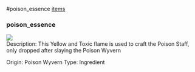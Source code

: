 #poison_essence
<a href="/posts/wiki/items">items</a>
<div class="iteminfo">
<h3>poison_essence</h3>
<img class="pixelimage" src="https://dragon-force-studio.com/images/EF_wiki/poison_essence.png">

</div>
Description:   This Yellow and Toxic flame is used to craft the Poison Staff, only dropped after slaying the Poison Wyvern

Origin:  Poison Wyvern
Type:  Ingredient